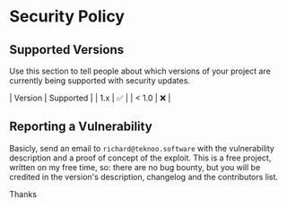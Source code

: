 # Security Policy

## Supported Versions

Use this section to tell people about which versions of your project are
currently being supported with security updates.

| Version | Supported          |
| 1.x     | :white_check_mark: |
| < 1.0   | :x:                |

## Reporting a Vulnerability

Basicly, send an email to `richard@teknoo.software` with the vulnerability description and a proof of concept of the exploit.
This is a free project, written on my free time, so: there are no bug bounty, but you will be credited in the version's description, changelog and the contributors list.

Thanks
